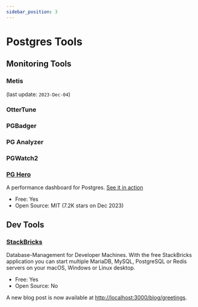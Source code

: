 ```yaml
---
sidebar_position: 3
---
```


# Postgres Tools 

## Monitoring Tools

### Metis 
(last update: `2023-Dec-04`)

### OtterTune

### PGBadger

### PG Analyzer

### PGWatch2

### [PG Hero](https://github.com/ankane/pghero)
A performance dashboard for Postgres. [See it in action](https://pghero.dokkuapp.com/)
- Free: Yes
- Open Source: MIT (7.2K stars on Dec 2023)



## Dev Tools
### [StackBricks](https://stackbricks.app/)
Database-Management for Developer Machines. With the free StackBricks application you can start multiple MariaDB, MySQL, PostgreSQL or Redis servers on your macOS, Windows or Linux desktop.
- Free: Yes
- Open Source: No


A new blog post is now available at [http://localhost:3000/blog/greetings](http://localhost:3000/blog/greetings).
